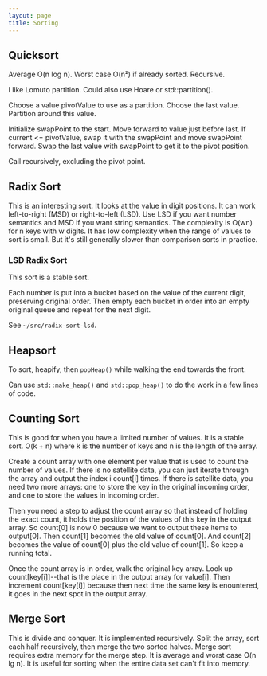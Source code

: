 ```yaml
---
layout: page
title: Sorting
---
```


## Quicksort

Average O(n log n).
Worst case O(n²) if already sorted.
Recursive.

I like Lomuto partition.
Could also use Hoare or std::partition().

Choose a value pivotValue to use as a partition.
Choose the last value.
Partition around this value.

Initialize swapPoint to the start.
Move forward to value just before last.
If current <= pivotValue, swap it with the swapPoint and move swapPoint forward.
Swap the last value with swapPoint to get it to the pivot position.

Call recursively, excluding the pivot point.

## Radix Sort

This is an interesting sort.
It looks at the value in digit positions.
It can work left-to-right (MSD) or right-to-left (LSD).
Use LSD if you want number semantics and MSD if you want string semantics.
The complexity is O(wn) for n keys with w digits.
It has low complexity when the range of values to sort is small.
But it's still generally slower than comparison sorts in practice.

### LSD Radix Sort

This sort is a stable sort.

Each number is put into a bucket based on the value of the current digit, preserving original order.
Then empty each bucket in order into an empty original queue and repeat for the next digit.

See `~/src/radix-sort-lsd`.

## Heapsort

To sort, heapify, then `popHeap()` while walking the end towards the front.

Can use `std::make_heap()` and `std::pop_heap()` to do the work in a few lines of code.

## Counting Sort

This is good for when you have a limited number of values.
It is a stable sort.
O(k + n) where k is the number of keys and n is the length of the array.

Create a count array with one element per value that is used to count the number of values.
If there is no satellite data, you can just iterate through the array and output the index i count[i] times.
If there is satellite data, you need two more arrays: one to store the key in the original incoming order, and one to store the values in incoming order.

Then you need a step to adjust the count array so that instead of holding the exact count, it holds the position of the values of this key in the output array.
So count[0] is now 0 because we want to output these items to output[0].
Then count[1] becomes the old value of count[0].
And count[2] becomes the value of count[0] plus the old value of count[1].
So keep a running total.

Once the count array is in order, walk the original key array.
Look up count[key[i]]--that is the place in the output array for value[i].
Then increment count[key[i]] because then next time the same key is enountered, it goes in the next spot in the output array.

## Merge Sort

This is divide and conquer.
It is implemented recursively.
Split the array, sort each half recursively, then merge the two sorted halves.
Merge sort requires extra memory for the merge step.
It is average and worst case O(n lg n).
It is useful for sorting when the entire data set can't fit into memory.

